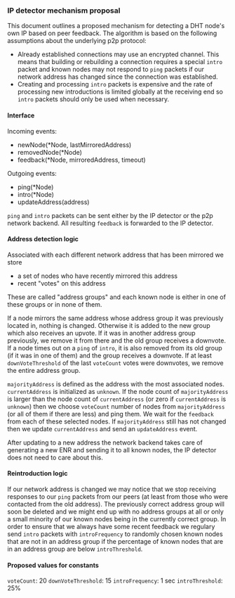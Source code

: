 ### IP detector mechanism proposal

This document outlines a proposed mechanism for detecting a DHT node's own IP based on peer feedback. The algorithm is based on the following assumptions about the underlying p2p protocol:
- Already established connections may use an encrypted channel. This means that building or rebuilding a connection requires a special `intro` packet and known nodes may not respond to `ping` packets if our network address has changed since the connection was established.
- Creating and processing `intro` packets is expensive and the rate of processing new introductions is limited globally at the receiving end so `intro` packets should only be used when necessary.

#### Interface

Incoming events:
- newNode(*Node, lastMirroredAddress)
- removedNode(*Node)
- feedback(*Node, mirroredAddress, timeout)

Outgoing events:
- ping(*Node)
- intro(*Node)
- updateAddress(address)

`ping` and `intro` packets can be sent either by the IP detector or the p2p network backend. All resulting `feedback` is forwarded to the IP detector.

#### Address detection logic

Associated with each different network address that has been mirrored we store
- a set of nodes who have recently mirrored this address
- recent "votes" on this address

These are called "address groups" and each known node is either in one of these groups or in none of them.

If a node mirrors the same address whose address group it was previously located in, nothing is changed. Otherwise it is added to the new group which also receives an upvote. If it was in another address group previously, we remove it from there and the old group receives a downvote. If a node times out on a `ping` of `intro`, it is also removed from its old group (if it was in one of them) and the group receives a downvote. If at least `downVoteThreshold` of the last `voteCount` votes were downvotes, we remove the entire address group.

`majorityAddress` is defined as the address with the most associated nodes. `currentAddress` is initialized as `unknown`. If the node count of `majorityAddress` is larger than the node count of `currentAddress` (or zero if `currentAddress` is `unknown`) then we choose `voteCount` number of nodes from `majorityAddress` (or all of them if there are less) and ping them. We wait for the `feedback` from each of these selected nodes. If `majorityAddress` still has not changed then we update `currentAddress` and send an `updateAddress` event.

After updating to a new address the network backend takes care of generating a new ENR and sending it to all known nodes, the IP detector does not need to care about this.

#### Reintroduction logic

If our network address is changed we may notice that we stop receiving responses to our `ping` packets from our peers (at least from those who were contacted from the old address). The previously correct address group will soon be deleted and we might end up with no address groups at all or only a small minority of our known nodes being in the currently correct group. In order to ensure that we always have some recent feedback we regulary send `intro` packets with `introFrequency` to randomly chosen known nodes that are not in an address group if the percentage of known nodes that are in an address group are below `introThreshold`.

#### Proposed values for constants

`voteCount`: 20
`downVoteThreshold`: 15
`introFrequency`: 1 sec
`introThreshold`: 25%

